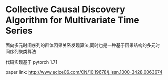 # Collective Causal Discovery Algorithm for Multivariate Time Series

面向多元时间序列的群体因果关系发现算法,同时也是一种基于因果结构的多元时间序列聚类算法

代码实现基于 pytorch 1.71

paper link: http://www.ecice06.com/CN/10.19678/j.issn.1000-3428.0063674
